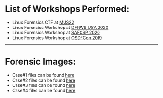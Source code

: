 # List of Workshops Performed:
- Linux Forensics CTF at [MUS22](MUS22)
- Linux Forensics Workshop at [DFRWS USA 2020](DFRWS_USA_2020)
- Linux Forensics Workshop at [SAFCSP 2020](SAFCSP_2020)
- Linux Forensics Workshop at [OSDFCon 2019](OSDFCon2019)

---
# Forensic Images:
- Case#1 files can be found [here](https://github.com/ashemery/LinuxForensics/tree/master/Workshops/Case1)
- Case#2 files can be found [here](https://github.com/ashemery/LinuxForensics/tree/master/Workshops/Case2)
- Case#3 files can be found [here](https://github.com/ashemery/LinuxForensics/tree/master/Workshops/Case3)
- Case#4 files can be found [here](https://github.com/ashemery/LinuxForensics/tree/master/Workshops/Case4)
